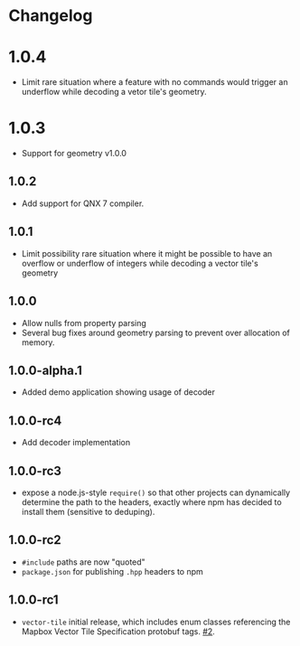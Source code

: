 # Changelog

# 1.0.4

- Limit rare situation where a feature with no commands would trigger an underflow while decoding a vetor tile's geometry.

# 1.0.3

- Support for geometry v1.0.0

## 1.0.2

- Add support for QNX 7 compiler.

## 1.0.1

- Limit possibility rare situation where it might be possible to have an overflow or underflow of integers while decoding a vector tile's geometry

## 1.0.0

- Allow nulls from property parsing
- Several bug fixes around geometry parsing to prevent over allocation of memory.

## 1.0.0-alpha.1

- Added demo application showing usage of decoder

## 1.0.0-rc4

- Add decoder implementation

## 1.0.0-rc3

- expose a node.js-style `require()` so that other projects can dynamically determine the path to the headers, exactly where npm has decided to install them (sensitive to deduping).

## 1.0.0-rc2

- `#include` paths are now "quoted"
- `package.json` for publishing `.hpp` headers to npm

## 1.0.0-rc1

- `vector-tile` initial release, which includes enum classes referencing the Mapbox Vector Tile Specification protobuf tags. [#2](https://github.com/mapbox/vector-tile/issues/2).
